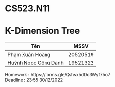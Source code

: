 # CS523.N11
# K-Dimension Tree

 <table>
        <thead>
            <tr><th>Tên</th>
            <th>MSSV</th>
        </tr></thead>
        <tbody>
        <tr>
            <td>Phạm Xuân Hoàng</td>
            <td>20520519</td>
        </tr>
        <tr>
            <td>Huỳnh Ngọc Công Danh</td>
            <td>19521322</td>
        </tr>
        </tbody>
    </table>
Homework : https://forms.gle/Qshsx5dDc3Wyf75o7
<br>Deadline : 23:55 30/12/2022 
